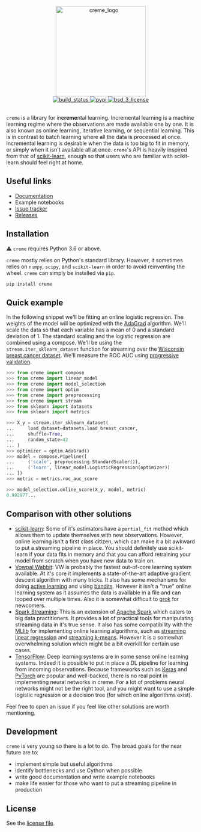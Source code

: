 <div align="center">
  <img height="240px" src="https://docs.google.com/drawings/d/e/2PACX-1vSl80T4MnWRsPX3KvlB2kn6zVdHdUleG_w2zBiLS7RxLGAHxiSYTnw3LZtXh__YMv6KcIOYOvkSt9PB/pub?w=841&h=350" alt="creme_logo"/>
</div>

<div align="center">
  <!-- Build status -->
  <a href="https://travis-ci.org/creme-ml/creme">
    <img src="https://img.shields.io/travis/creme-ml/creme/master.svg?style=flat-square" alt="build_status" />
  </a>
  <!-- PyPI -->
  <a href="https://pypi.org/project/creme">
    <img src="https://shields.mitmproxy.org/pypi/v/creme.svg?style=flat-square" alt="pypi" />
  </a>
  <!-- License -->
  <a href="https://opensource.org/licenses/BSD-3-Clause">
    <img src="https://img.shields.io/badge/License-BSD%203--Clause-blue.svg?style=flat-square" alt="bsd_3_license"/>
  </a>
</div>

<br/>

`creme` is a library for in**creme**ntal learning. Incremental learning is a machine learning regime where the observations are made available one by one. It is also known as online learning, iterative learning, or sequential learning. This is in contrast to batch learning where all the data is processed at once. Incremental learning is desirable when the data is too big to fit in memory, or simply when it isn't available all at once. `creme`'s API is heavily inspired from that of [scikit-learn](https://scikit-learn.org/stable/), enough so that users who are familiar with scikit-learn should feel right at home.

## Useful links

- [Documentation](https://creme-ml.github.io/)
- Example notebooks
- [Issue tracker](https://github.com/creme-ml/creme/issues)
- [Releases](https://pypi.org/project/creme/#history)

## Installation

:warning: `creme` requires Python 3.6 or above.

`creme` mostly relies on Python's standard library. However, it sometimes relies on `numpy`, `scipy`, and `scikit-learn` in order to avoid reinventing the wheel. `creme` can simply be installed via `pip`.

```sh
pip install creme
```

## Quick example

In the following snippet we'll be fitting an online logistic regression. The weights of the model will be optimized with the [AdaGrad](http://akyrillidis.github.io/notes/AdaGrad) algorithm. We'll scale the data so that each variable has a mean of 0 and a standard deviation of 1. The standard scaling and the logistic regression are combined using a compose. We'll be using the `stream.iter_sklearn_dataset` function for streaming over the [Wisconsin breast cancer dataset](http://archive.ics.uci.edu/ml/datasets/breast+cancer+wisconsin+%28diagnostic%29). We'll measure the ROC AUC using [progressive validation](http://citeseerx.ist.psu.edu/viewdoc/download?doi=10.1.1.153.3925&rep=rep1&type=pdf).

```python
>>> from creme import compose
>>> from creme import linear_model
>>> from creme import model_selection
>>> from creme import optim
>>> from creme import preprocessing
>>> from creme import stream
>>> from sklearn import datasets
>>> from sklearn import metrics

>>> X_y = stream.iter_sklearn_dataset(
...     load_dataset=datasets.load_breast_cancer,
...     shuffle=True,
...     random_state=42
... )
>>> optimizer = optim.AdaGrad()
>>> model = compose.Pipeline([
...     ('scale', preprocessing.StandardScaler()),
...     ('learn', linear_model.LogisticRegression(optimizer))
... ])
>>> metric = metrics.roc_auc_score

>>> model_selection.online_score(X_y, model, metric)
0.992977...

```

## Comparison with other solutions

- [scikit-learn](https://scikit-learn.org/stable/): Some of it's estimators have a `partial_fit` method which allows them to update themselves with new observations. However, online learning isn't a first class citizen, which can make it a bit awkward to put a streaming pipeline in place. You should definitely use scikit-learn if your data fits in memory and that you can afford retraining your model from scratch when you have new data to train on.
- [Vowpal Wabbit](https://github.com/VowpalWabbit/vowpal_wabbit/wiki): VW is probably the fastest out-of-core learning system available. At it's core it implements a state-of-the-art adaptive gradient descent algorithm with many tricks. It also has some mechanisms for doing [active learning](https://www.wikiwand.com/en/Active_learning_(machine_learning)) and using [bandits](https://www.wikiwand.com/en/Multi-armed_bandit). However it isn't a "true" online learning system as it assumes the data is available in a file and can looped over multiple times. Also it is somewhat difficult to [grok](https://www.wikiwand.com/en/Grok) for newcomers.
- [Spark Streaming](https://spark.apache.org/docs/latest/streaming-programming-guide.html): This is an extension of [Apache Spark](https://www.wikiwand.com/en/Apache_Spark) which caters to big data practitioners. It provides a lot of practical tools for manipulating streaming data in it's true sense. It also has some compatibility with the [MLlib](https://spark.apache.org/docs/latest/ml-guide.html) for implementing online learning algorithms, such as [streaming linear regression](https://spark.apache.org/docs/latest/mllib-linear-methods.html#streaming-linear-regression) and [streaming k-means](https://spark.apache.org/docs/latest/mllib-clustering.html#streaming-k-means). However it is a somewhat overwhelming solution which might be a bit overkill for certain use cases.
- [TensorFlow](https://www.wikiwand.com/en/TensorFlow): Deep learning systems are in some sense online learning systems. Indeed it is possible to put in place a DL pipeline for learning from incoming observations. Because frameworks such as [Keras](https://keras.io/) and [PyTorch](https://pytorch.org/) are popular and well-backed, there is no real point in implementing neural networks in creme. For a lot of problems neural networks might not be the right tool, and you might want to use a simple logistic regression or a decision tree (for which online algorithms exist).

Feel free to open an issue if you feel like other solutions are worth mentioning.

## Development

`creme` is very young so there is a lot to do. The broad goals for the near future are to:

- implement simple but useful algorithms
- identify bottlenecks and use Cython when possible
- write good documentation and write example notebooks
- make life easier for those who want to put a streaming pipeline in production

## License

See the [license file](LICENSE).
